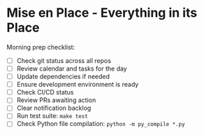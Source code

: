 <!-- [[file:../../kitchen-ops.org::*Mise en Place - Daily Setup][Mise en Place - Daily Setup:1]] -->
# Mise en Place - Everything in its Place

Morning prep checklist:
- [ ] Check git status across all repos
- [ ] Review calendar and tasks for the day
- [ ] Update dependencies if needed
- [ ] Ensure development environment is ready
- [ ] Check CI/CD status
- [ ] Review PRs awaiting action
- [ ] Clear notification backlog
- [ ] Run test suite: `make test`
- [ ] Check Python file compilation: `python -m py_compile *.py`
<!-- Mise en Place - Daily Setup:1 ends here -->
